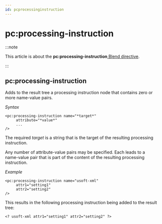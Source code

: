 ```yaml
---
id: pcprocessinginstruction
---
```


# pc:processing-instruction




:::note

This article is about the **pc:processing-instruction**[ Blend directive](/docs/Repositories/Blend_directives).

:::

## **pc:processing-instruction**

Adds to the result tree a processing instruction node that contains zero or more name-value pairs.

*Syntax*

```
<pc:processing-instruction name="*target*"
     attribute="*value*"
     ...
/>
```

The required *target* is a string that is the target of the resulting processing instruction.

Any number of attribute-value pairs may be specified. Each leads to a name-value pair that is part of the content of the resulting processing instruction.

*Example*

```language-xml
<pc:processing-instruction name="usoft-xml"
     attr1="setting1"
     attr2="setting2"
/>
```

This results in the following processing instruction being added to the result tree:

```language-xml
<? usoft-xml attr1="setting1" attr2="setting2" ?>
```

 